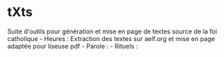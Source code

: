 # tXts
Suite d'outils pour génération et mise en page de textes source de la foi catholique
    - Heures : Extraction des textes sur aelf.org et mise en page adaptée pour liseuse pdf
    - Parole : 
    - Rituels :

